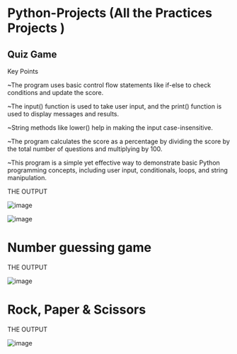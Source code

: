 # Python-Projects (All the Practices Projects )


## Quiz Game


Key Points


~The program uses basic control flow statements like if-else to check conditions and update the score.


~The input() function is used to take user input, and the print() function is used to display messages and results.


~String methods like lower() help in making the input case-insensitive.


~The program calculates the score as a percentage by dividing the score by the total number of questions and multiplying by 100.



~This program is a simple yet effective way to demonstrate basic Python programming concepts, including user input, conditionals, loops, and string manipulation.

THE OUTPUT 

![image](https://github.com/user-attachments/assets/1630b90e-f3a9-4e51-8314-6853bd8133e0)

![image](https://github.com/user-attachments/assets/3ae0c84d-e080-4522-abaa-23cf78eb78e7)




# Number guessing game


THE OUTPUT 

![image](https://github.com/user-attachments/assets/1842291d-5728-4391-ac57-542113e48f0f)







# Rock, Paper & Scissors

THE OUTPUT 

![image](https://github.com/user-attachments/assets/99abc195-90ed-4d5a-9de5-808c94320a05)








